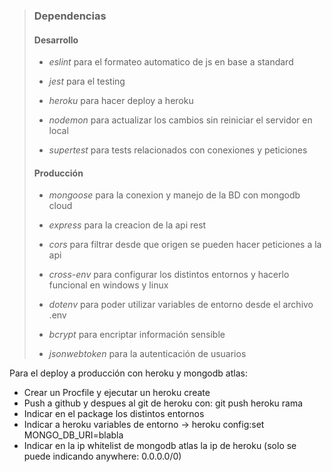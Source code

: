 > ### Dependencias
>
> #### Desarrollo
>
> - *eslint* para el formateo automatico de js en base a standard
>
> - *jest* para el testing
>
> - *heroku* para hacer deploy a heroku
>
> - *nodemon* para actualizar los cambios sin reiniciar el servidor en local
>
> - *supertest* para tests relacionados con conexiones y peticiones
>
> #### Producción
>
> - *mongoose* para la conexion y manejo de la BD con mongodb cloud
>
> - *express* para la creacion de la api rest
>
> - *cors* para filtrar desde que origen se pueden hacer peticiones a la api
>
> - *cross-env* para configurar los distintos entornos y hacerlo funcional en windows y linux
>
> - *dotenv* para poder utilizar variables de entorno desde el archivo .env
>
> - *bcrypt* para encriptar información sensible
>
> - *jsonwebtoken* para la autenticación de usuarios
>
>

Para el deploy a producción con heroku y mongodb atlas:
- Crear un Procfile y ejecutar un heroku create
- Push a github y despues al git de heroku con: git push heroku rama
- Indicar en el package los distintos entornos
- Indicar a heroku variables de entorno -> heroku config:set MONGO_DB_URI=blabla
- Indicar en la ip whitelist de mongodb atlas la ip de heroku (solo se puede indicando anywhere: 0.0.0.0/0)